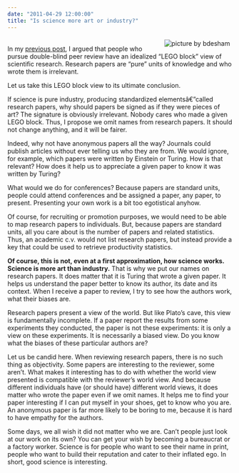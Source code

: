 ```yaml
---
date: "2011-04-29 12:00:00"
title: "Is science more art or industry?"
---
```




<img decoding="async" style="margin: 5px; float: right;" src="http://farm3.static.flickr.com/2069/2432400623_9081e8433d_m.jpg" alt="picture by bdesham" /><br/>
In my [previous post](/lemire/blog/2011/04/28/the-case-against-double-blind-peer-review/), I argued that people who pursue double-blind peer review have an idealized &ldquo;LEGO block&rdquo; view of scientific research. Research papers are &ldquo;pure&rdquo; units of knowledge and who wrote them is irrelevant.

Let us take this LEGO block view to its ultimate conclusion.

If science is pure industry, producing standardized elementsâ€”called research papers, why should papers be signed as if they were pieces of art? The signature is obviously irrelevant. Nobody cares who made a given LEGO block. Thus, I propose we omit names from research papers. It should not change anything, and it will be fairer.

Indeed, why not have anonymous papers all the way? Journals could publish articles without ever telling us who they are from. We would ignore, for example, which papers were written by Einstein or Turing. How is that relevant? How does it help us to appreciate a given paper to know it was written by Turing?

What would we do for conferences? Because papers are standard units, people could attend conferences and be assigned a paper, any paper, to present. Presenting your own work is a bit too egotistical anyhow.

Of course, for recruiting or promotion purposes, we would need to be able to map research papers to individuals. But, because papers are standard units, all you care about is the number of papers and related statistics. Thus, an academic c.v. would not list research papers, but instead provide a key that could be used to retrieve productivity statistics.

__Of course, this is not, even at a first approximation, how science works. Science is more art than industry.__ That is why we put our names on research papers. It does matter that it is Turing that wrote a given paper. It helps us understand the paper better to know its author, its date and its context. When I receive a paper to review, I try to see how the authors work, what their biases are.

Research papers present a view of the world. But like Plato&rsquo;s cave, this view is fundamentally incomplete. If a paper report the results from some experiments they conducted, the paper is not these experiments: it is only a view on these experiments. It is necessarily a biased view. Do you know what the biases of these particular authors are?

Let us be candid here. When reviewing research papers, there is no such thing as objectivity. Some papers are interesting to the reviewer, some aren&rsquo;t. What makes it interesting has to do with whether the world view presented is compatible with the reviewer&rsquo;s world view. And because different individuals have (or should have) different world views, it does matter who wrote the paper even if we omit names. It helps me to find your paper interesting if I can put myself in your shoes, get to know who you are. An anonymous paper is far more likely to be boring to me, because it is hard to have empathy for the authors.

Some days, we all wish it did not matter who we are. Can&rsquo;t people just look at our work on its own? You can get your wish by becoming a bureaucrat or a factory worker. Science is for people who want to see their name in print, people who want to build their reputation and cater to their inflated ego. In short, good science is interesting.

